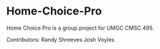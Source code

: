 # Home-Choice-Pro
Home Choice Pro is a group project for UMGC CMSC 495.

Contributors:
Randy Shreeves
Josh Voyles
